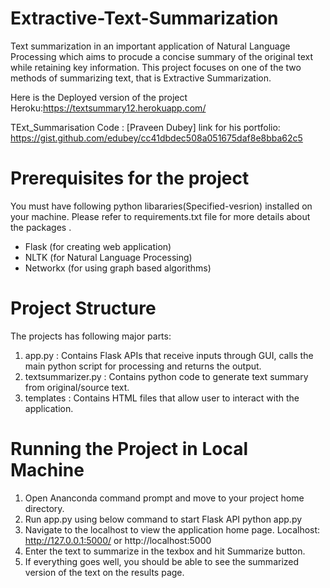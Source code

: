 # Extractive-Text-Summarization

Text summarization in an important application of Natural Language Processing which aims to procude a concise summary of the original text while retaining key information. This project focuses on one of the two methods of summarizing text, that is Extractive Summarization.

Here is the Deployed version of the project Heroku:https://textsummary12.herokuapp.com/


TExt_Summarisation Code : [Praveen Dubey] link for his portfolio:  https://gist.github.com/edubey/cc41dbdec508a051675daf8e8bba62c5

# Prerequisites for the project
You must have following python libararies(Specified-vesrion) installed on your machine. Please refer to requirements.txt file for more details about the packages .
- Flask (for creating web application)
- NLTK (for Natural Language Processing)
- Networkx (for using graph based algorithms)

# Project Structure
The projects has following major parts:
1. app.py : Contains Flask APIs that receive inputs through GUI, calls the main python script for processing and returns the output.
2. textsummarizer.py : Contains python code to generate text summary from original/source text.
3. templates : Contains HTML files that allow user to interact with the application.

# Running the Project in Local Machine
1. Open Ananconda command prompt and move to your project home directory.
2. Run app.py using below command to start Flask API
python app.py
3. Navigate to the localhost to view the application home page. Localhost:  http://127.0.0.1:5000/ or http://localhost:5000
4. Enter the text to summarize in the texbox and hit Summarize button.
5. If everything goes well, you should be able to see the summarized version of the text on the results page.



